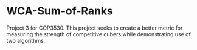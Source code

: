# WCA-Sum-of-Ranks
Project 3 for COP3530. This project seeks to create a better metric for measuring the strength of competitive cubers while demonstrating use of two algorithms.
